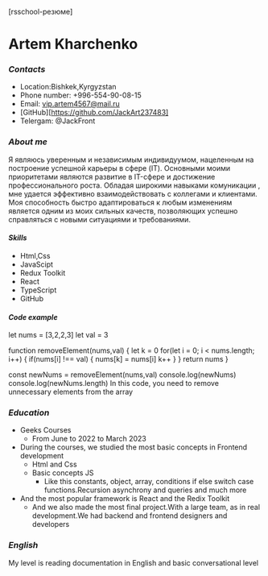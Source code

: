 [rsschool-резюме]
# Artem Kharchenko

### *Сontacts*
* Location:Bishkek,Kyrgyzstan
* Phone number: +996-554-90-08-15
* Email: vip.artem4567@mail.ru
* [GitHub][https://github.com/JackArt237483]
* Telergam: @JackFront

### *About me*
  Я являюсь уверенным и независимым индивидуумом, нацеленным на построение успешной карьеры в сфере (IT).
  Основными моими приоритетами являются развитие в IT-сфере и достижение профессионального роста. Обладая широкими навыками комуникации , мне удается эффективно взаимодействовать с коллегами и клиентами. 
  Моя способность быстро адаптироваться к любым изменениям является одним из моих сильных качеств, позволяющих успешно справляться с новыми ситуациями и требованиями.

#### *Skills*
 * Html,Css
 * JavaScipt
 * Redux Toolkit
 * React
 * TypeScript
 * GitHub

#### *Code example*
let nums = [3,2,2,3]
let val = 3

function removeElement(nums,val) {
  let k = 0
  for(let i = 0; i < nums.length; i++) {
    if(nums[i] !== val) {
      nums[k] = nums[i]
      k++
    }
  }
  return nums
}

const newNums = removeElement(nums,val)
console.log(newNums)
console.log(newNums.length)
 In this code, you need to remove unnecessary elements from the array

### *Education*
* Geeks Courses
   + From June to 2022 to March 2023
* During the courses, we studied the most basic concepts in Frontend development
   + Html and Css
   + Basic concepts JS
     - Like this constants, object, array, conditions if else switch case functions.Recursion asynchrony and queries and much more
* And the most popular framework is React and the Redix Toolkit
   + And we also made the most final project.With a large team, as in real development.We had backend and frontend designers and developers

### *English*
  My level is reading documentation in English and basic conversational level